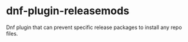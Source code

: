 # dnf-plugin-releasemods
Dnf plugin that can prevent specific release packages to install any repo files.
